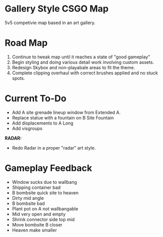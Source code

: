 # Gallery Style CSGO Map

5v5 competivie map based in an art gallery.

# Road Map

1. Continue to tweak map until it reaches a state of "good gameplay"
2. Begin styling and doing various detail work involving custom assets.
3. Redesign Skybox and non-playabale areas to fit the theme.
4. Complete clipping overhaul with correct brushes applied and no stuck spots.

# Current To-Do

- Add A site grenade lineup window from Extended A.
- Replace statue with a fountain on B Site Fountain
- Add displacements to A Long  
- Add visgroups

**RADAR:**

- Redo Radar in a proper "radar" art style.

# Gameplay Feedback

- Window sucks due to wallbang
- Shipping container bad
- B bombsite quick site to heaven
- Dirty mid angle
- B bombsite bad
- Plant pot on A not wallbangable
- Mid very open and empty
- Shrink connector side top mid
- Move bombsite B closer
- Heaven make smaller

